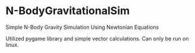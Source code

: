 # N-BodyGravitationalSim
Simple N-Body Gravity Simulation Using Newtonian Equations 

Utilized pygame library and simple vector calculations. Can only be run on linux.
